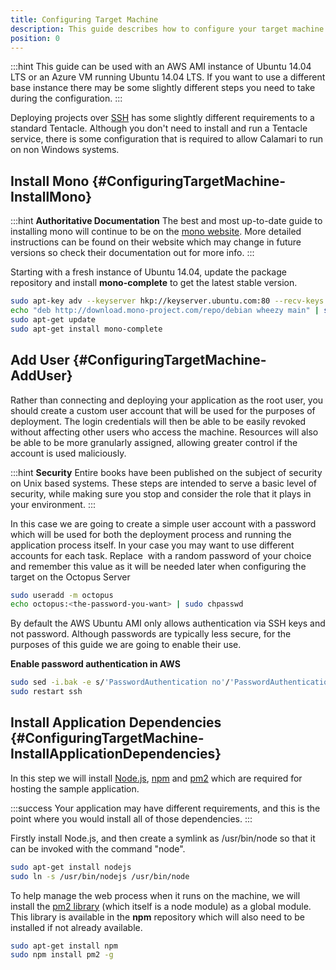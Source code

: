 ```yaml
---
title: Configuring Target Machine
description: This guide describes how to configure your target machine running Linux to be used in Octopus deployments.
position: 0
---
```


:::hint
This guide can be used with an AWS AMI instance of Ubuntu 14.04 LTS or an Azure VM running Ubuntu 14.04 LTS. If you want to use a different base instance there may be some slightly different steps you need to take during the configuration.
:::

Deploying projects over [SSH](/docs/infrastructure/deployment-targets/linux/index.md) has some slightly different requirements to a standard Tentacle. Although you don't need to install and run a Tentacle service, there is some configuration that is required to allow Calamari to run on non Windows systems.

## Install Mono {#ConfiguringTargetMachine-InstallMono}

:::hint
**Authoritative Documentation**
The best and most up-to-date guide to installing mono will continue to be on the [mono website](http://www.mono-project.com/docs/getting-started/install/linux/). More detailed instructions can be found on their website which may change in future versions so check their documentation out for more info.
:::

Starting with a fresh instance of Ubuntu 14.04, update the package repository and install **mono-complete** to get the latest stable version.

```bash
sudo apt-key adv --keyserver hkp://keyserver.ubuntu.com:80 --recv-keys 3FA7E0328081BFF6A14DA29AA6A19B38D3D831EF
echo "deb http://download.mono-project.com/repo/debian wheezy main" | sudo tee /etc/apt/sources.list.d/mono-xamarin.list
sudo apt-get update
sudo apt-get install mono-complete
```

## Add User {#ConfiguringTargetMachine-AddUser}

Rather than connecting and deploying your application as the root user, you should create a custom user account that will be used for the purposes of deployment. The login credentials will then be able to be easily revoked without affecting other users who access the machine. Resources will also be able to be more granularly assigned, allowing greater control if the account is used maliciously.

:::hint
**Security**
Entire books have been published on the subject of security on Unix based systems. These steps are intended to serve a basic level of security, while making sure you stop and consider the role that it plays in your environment.
:::

In this case we are going to create a simple user account with a password which will be used for both the deployment process and running the application process itself. In your case you may want to use different accounts for each task. Replace **<the-password-you-want>** with a random password of your choice and remember this value as it will be needed later when configuring the target on the Octopus Server

```bash
sudo useradd -m octopus
echo octopus:<the-password-you-want> | sudo chpasswd
```

By default the AWS Ubuntu AMI only allows authentication via SSH keys and not password. Although passwords are typically less secure, for the purposes of this guide we are going to enable their use.

**Enable password authentication in AWS**

```bash
sudo sed -i.bak -e s/'PasswordAuthentication no'/'PasswordAuthentication yes'/g /etc/ssh/sshd_config
sudo restart ssh
```

## Install Application Dependencies {#ConfiguringTargetMachine-InstallApplicationDependencies}

In this step we will install [Node.js](https://nodejs.org), [npm](https://www.npmjs.com/) and [pm2](https://github.com/Unitech/pm2) which are required for hosting the sample application.

:::success
Your application may have different requirements, and this is the point where you would install all of those dependencies.
:::

Firstly install Node.js, and then create a symlink as /usr/bin/node so that it can be invoked with the command "node".

```bash
sudo apt-get install nodejs
sudo ln -s /usr/bin/nodejs /usr/bin/node
```

To help manage the web process when it runs on the machine, we will install the [pm2 library](https://github.com/Unitech/pm2) (which itself is a node module) as a global module. This library is available in the **npm** repository which will also need to be installed if not already available.

```bash
sudo apt-get install npm
sudo npm install pm2 -g
```
